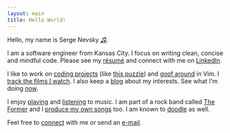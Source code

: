 ```yaml
---
layout: main
title: Hello World!
---
```

<audio id="pronounce">
  <source src="assets/name.mp3">
  <source src="assets/name.ogg">
</audio>

Hello, my name is Serge Nevsky <a href="#" onclick="document.getElementById('pronounce').play()">&#9835;</a>.

I am a software engineer from Kansas City. I focus on writing clean, concise and mindful code. Please see my [résumé](https://dl.dropboxusercontent.com/u/22779686/Serge%20Nevsky%20Resume.pdf) and connect with me on [LinkedIn](http://www.linkedin.com/pub/sergey-kutserubov-nevsky/59/412/b14).

I like to work on [coding projects](https://github.com/dejital) (like [this puzzle](/puzzle/)) and [goof around](http://www.youtube.com/watch?v=zo_TDQNiM6k) in Vim. I [track the films I watch](https://snevsky-films.herokuapp.com). I also keep a [blog](/blog/) about my interests. See what I'm doing [now](/now/).

I enjoy [playing](https://www.facebook.com/photo.php?v=2726733446186&l=84438092421051772) and [listening](http://www.last.fm/user/Dejital) to music. I am part of a rock band called [The Former](http://theformermusic.com) and I [produce my own songs](http://soundcloud.com/dejital) too. I am known to [doodle](http://sergeyk.tumblr.com) as well.

Feel free to [connect](https://www.facebook.com/serge.nevsky) with me or send an [e-mail](mailto:sergey@sergeyk.com).
